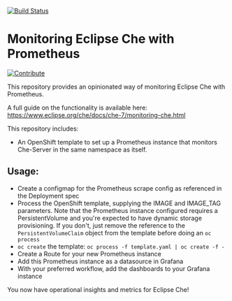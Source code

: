[![Build Status](https://ci.centos.org/buildStatus/icon?job=devtools-che-monitoring-build-master)](https://ci.centos.org/job/devtools-che-monitoring-build-master)

# Monitoring Eclipse Che with Prometheus

[![Contribute](https://www.eclipse.org/che/factory-contribute.svg)](https://che.openshift.io/f?url=https://github.com/redhat-developer/che-monitoring)

This repository provides an opinionated way of monitoring Eclipse Che with Prometheus.

A full guide on the functionality is available here: https://www.eclipse.org/che/docs/che-7/monitoring-che.html

This repository includes:
- An OpenShift template to set up a Prometheus instance that monitors Che-Server in the same namespace as itself.

## Usage: 

- Create a configmap for the Prometheus scrape config as referenced in the Deployment spec
- Process the OpenShift template, supplying the IMAGE and IMAGE_TAG parameters.  Note that the Prometheus instance configured requires a PersistentVolume and you're expected to have dynamic storage provisioning. If you don't, just remove the reference to the `PersistentVolumeClaim` object from the template before doing an `oc process`
- `oc create` the template: `oc process -f template.yaml | oc create -f -`
- Create a Route for your new Prometheus instance
- Add this Prometheus instance as a datasource in Grafana
- With your preferred workflow, add the dashboards to your Grafana instance

You now have operational insights and metrics for Eclipse Che!
